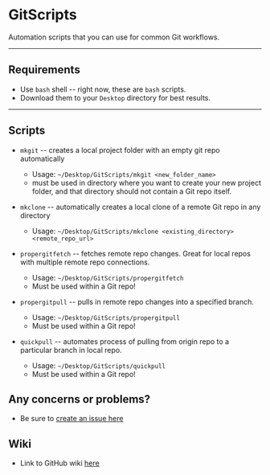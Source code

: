# **GitScripts**

Automation scripts that you can use for common Git workflows.

---

## Requirements

* Use `bash` shell -- right now, these are `bash` scripts.
* Download them to your `Desktop` directory for best results.

---

## Scripts

* `mkgit` -- creates a local project folder with an empty git repo automatically

  * Usage: `~/Desktop/GitScripts/mkgit <new_folder_name>`
  * must be used in directory where you want to create your new project folder, and that directory should not contain a Git repo itself.
* `mkclone` -- automatically creates a local clone of a remote Git repo in any directory

  * Usage: `~/Desktop/GitScripts/mkclone <existing_directory> <remote_repo_url>`
* `propergitfetch` -- fetches remote repo changes.  Great for local repos with multiple remote repo connections.

  * Usage: `~/Desktop/GitScripts/propergitfetch`
  * Must be used within a Git repo!
* `propergitpull` -- pulls in remote repo changes into a specified branch.

  * Usage: `~/Desktop/GitScripts/propergitpull`
  * Must be used within a Git repo!
* `quickpull` -- automates process of pulling from origin repo to a particular branch in local repo.

  * Usage: `~/Desktop/GitScripts/quickpull`
  * Must be used within a Git repo!

## Any concerns or problems?

* Be sure to [create an issue here](https://github.com/astronomical3/GitScripts/issues)

## Wiki

* Link to GitHub wiki [here](https://github.com/astronomical3/GitScripts/wiki)
